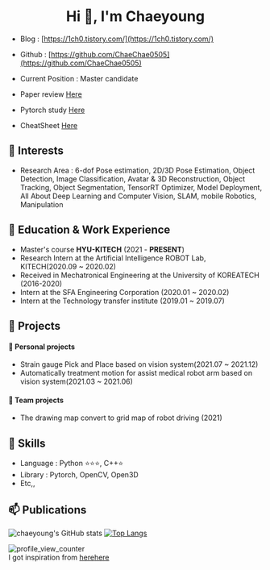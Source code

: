 <h1 align="center">Hi 👋, I'm Chaeyoung</h1>

- Blog : [https://1ch0.tistory.com/](https://1ch0.tistory.com/)  

- Github : [https://github.com/ChaeChae0505](https://github.com/ChaeChae0505)  

- Current Position : Master candidate  
- Paper review [Here](https://github.com/ChaeChae0505/Paper-reading)
- Pytorch study [Here](https://github.com/ChaeChae0505/Pytorch)
- CheatSheet [Here](https://github.com/ChaeChae0505/Cheatseat)


## 💖 Interests
- Research Area : 6-dof Pose estimation, 2D/3D Pose Estimation, Object Detection, Image Classification, Avatar & 3D Reconstruction, Object Tracking, Object Segmentation, TensorRT Optimizer, Model Deployment, All About Deep Learning and Computer Vision, SLAM, mobile Robotics, Manipulation 

## 🔭 Education & Work Experience
- Master's course **HYU-KITECH** (2021 - **PRESENT**)
- Research Intern at the Artificial Intelligence ROBOT Lab, KITECH(2020.09 ~ 2020.02)
- Received in Mechatronical Engineering at the University of KOREATECH (2016-2020)
- Intern at the SFA Engineering Corporation (2020.01 ~ 2020.02)
- Intern at the Technology transfer institute (2019.01 ~ 2019.07)

## 🌱 Projects
#### 📌 Personal projects
- Strain gauge Pick and Place based on vision system(2021.07 ~ 2021.12)
- Automatically treatment motion for assist medical robot arm based on vision system(2021.03 ~ 2021.06)
#### 📌 Team projects
- The drawing map convert to grid map of robot driving (2021)

## 🐍 Skills
- Language : Python ⭐⭐⭐, C++⭐
- Library : Pytorch, OpenCV, Open3D
- Etc,,

## 📫 Publications

<!--
**ChaeChae0505/ChaeChae0505** is a ✨ _special_ ✨ repository because its `README.md` (this file) appears on your GitHub profile.

Here are some ideas to get you started:

- 🔭 I’m currently working on ...
- 🌱 I’m currently learning ...
- 👯 I’m looking to collaborate on ...
- 🤔 I’m looking for help with ...
- 💬 Ask me about ...
- 📫 How to reach me: ...
- 😄 Pronouns: ...
- ⚡ Fun fact: ...💙
-->

![chaeyoung's GitHub stats](https://github-readme-stats.vercel.app/api?username=ChaeChae0505&count_private=true&show_icons=true)
[![Top Langs](https://github-readme-stats.vercel.app/api/top-langs/?username=ChaeChae0505&layout=compact)](https://github.com/anuraghazra/github-readme-stats)

![profile_view_counter](https://komarev.com/ghpvc/?username=ChaeChae0505)  
I got inspiration from [here](https://github.com/changh95)[here](https://github.com/anuraghazra/github-readme-stats/blob/master/docs/readme_kr.md)



